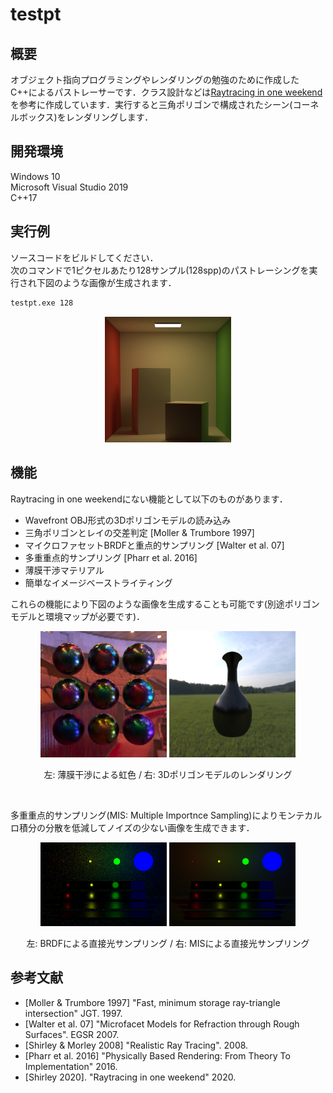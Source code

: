 # testpt

## 概要

オブジェクト指向プログラミングやレンダリングの勉強のために作成したC++によるパストレーサーです．クラス設計などは[Raytracing in one weekend](https://raytracing.github.io/)を参考に作成しています．実行すると三角ポリゴンで構成されたシーン(コーネルボックス)をレンダリングします．

## 開発環境

Windows 10  
Microsoft Visual Studio 2019  
C++17

## 実行例

ソースコードをビルドしてください．  
次のコマンドで1ピクセルあたり128サンプル(128spp)のパストレーシングを実行され下図のような画像が生成されます．

```bash
testpt.exe 128
```

<div align="center">
  <img src="imgs/img1.png" width=40% />
</div>

## 機能

Raytracing in one weekendにない機能として以下のものがあります．

- Wavefront OBJ形式の3Dポリゴンモデルの読み込み
- 三角ポリゴンとレイの交差判定 [Moller & Trumbore 1997]
- マイクロファセットBRDFと重点的サンプリング [Walter et al. 07]
- 多重重点的サンプリング [Pharr et al. 2016]
- 薄膜干渉マテリアル
- 簡単なイメージベーストライティング

これらの機能により下図のような画像を生成することも可能です(別途ポリゴンモデルと環境マップが必要です)．

<div align="center">
  <img src="imgs/img2.png" width=40%/>
  <img src="imgs/img3.png" width=40%/>
  <p>左: 薄膜干渉による虹色 / 右: 3Dポリゴンモデルのレンダリング</p>
</div>

<br>

多重重点的サンプリング(MIS: Multiple Importnce Sampling)によりモンテカルロ積分の分散を低減してノイズの少ない画像を生成できます．

<div align="center">
  <img src="imgs/img4_BRDF.png" width=40%/>
  <img src="imgs/img4_MIS.png" width=40%/>
  <p>左: BRDFによる直接光サンプリング / 右: MISによる直接光サンプリング</p>
</div>

## 参考文献

- [Moller & Trumbore 1997] "Fast, minimum storage ray-triangle intersection" JGT. 1997.
- [Walter et al. 07] "Microfacet Models for Refraction through Rough Surfaces". EGSR 2007.
- [Shirley & Morley 2008] "Realistic Ray Tracing". 2008.
- [Pharr et al. 2016] "Physically Based Rendering: From Theory To Implementation" 2016.
- [Shirley 2020]. "Raytracing in one weekend" 2020.
